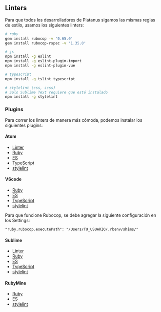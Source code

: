 ## Linters

Para que todos los desarrolladores de Platanus sigamos las mismas reglas de estilo, usamos los siguientes linters:

```sh
# ruby
gem install rubocop -v '0.65.0'
gem install rubocop-rspec -v '1.35.0'

# js
npm install -g eslint
npm install -g eslint-plugin-import
npm install -g eslint-plugin-vue

# typescript
npm install -g tslint typescript

# stylelint (css, scss)
# Solo Sublime Text requiere que esté instalado
npm install -g stylelint
```

### Plugins

Para correr los linters de manera más cómoda, podemos instalar los siguientes plugins:

#### Atom

* [Linter](https://atom.io/packages/linter)
* [Ruby](https://atom.io/packages/linter-rubocop)
* [ES](https://atom.io/packages/linter-eslint)
* [TypeScript](https://atom.io/packages/linter-tslint)
* [stylelint](https://atom.io/packages/linter-stylelint)

#### VScode

* [Ruby](https://github.com/misogi/vscode-ruby-rubocop)
* [ES](https://marketplace.visualstudio.com/items?itemName=dbaeumer.vscode-eslint)
* [TypeScript](https://marketplace.visualstudio.com/items?itemName=eg2.tslint)
* [stylelint](https://marketplace.visualstudio.com/items?itemName=stylelint.vscode-stylelint)

Para que funcione Rubocop, se debe agregar la siguiente configuración en los Settings:

```
"ruby.rubocop.executePath": "/Users/TU_USUARIO/.rbenv/shims/"
```

#### Sublime

* [Linter](https://github.com/SublimeLinter/SublimeLinter3)
* [Ruby](https://github.com/SublimeLinter/SublimeLinter-rubocop)
* [ES](https://github.com/roadhump/SublimeLinter-eslint)
* [TypeScript](https://github.com/lavrton/SublimeLinter-contrib-tslint)
* [stylelint](https://github.com/kungfusheep/SublimeLinter-contrib-stylelint)

#### RubyMine

* [Ruby](https://plugins.jetbrains.com/plugin/7604?pr=)
* [ES](https://plugins.jetbrains.com/plugin/7494?pr=)
* [stylelint](https://www.jetbrains.com/help/ruby/2017.1/using-stylelint-code-quality-tool.html)
